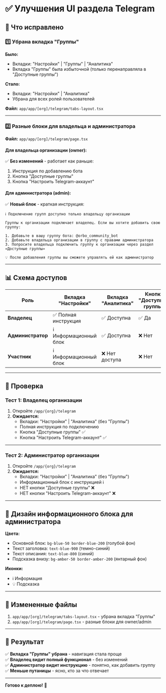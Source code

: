 # ✅ Улучшения UI раздела Telegram

## 🎯 Что исправлено

### 1️⃣ Убрана вкладка "Группы"

**Было:**
- Вкладки: "Настройки" | "Группы" | "Аналитика"
- Вкладка "Группы" была избыточной (только перенаправляла в "Доступные группы")

**Стало:**
- Вкладки: "Настройки" | "Аналитика"
- Убрана для всех ролей пользователей

**Файл:** `app/app/[org]/telegram/tabs-layout.tsx`

---

### 2️⃣ Разные блоки для владельца и администратора

**Файл:** `app/app/[org]/telegram/page.tsx`

#### Для владельца организации (owner):
✅ **Без изменений** - работает как раньше:
1. Инструкция по добавлению бота
2. Кнопка "Доступные группы"
3. Кнопка "Настроить Telegram-аккаунт"

#### Для администратора (admin):
✅ **Новый блок** - краткая инструкция:

```
ℹ️ Подключение групп доступно только владельцу организации

Группы к организации подключает владелец. Если вы хотите добавить свою группу:

1. Добавьте в вашу группу бота: @orbo_community_bot
2. Добавьте владельца организации в группу с правами администратора
3. Попросите владельца подключить группу к организации через раздел «Доступные группы»

💡 После добавления группы вы сможете управлять ей как администратор
```

---

## 📊 Схема доступов

| Роль | Вкладка "Настройки" | Вкладка "Аналитика" | Кнопка "Доступные группы" | Кнопка "Настроить аккаунт" |
|------|-------------------|-------------------|--------------------------|--------------------------|
| **Владелец** | ✅ Полная инструкция | ✅ Доступна | ✅ Да | ✅ Да |
| **Администратор** | ℹ️ Информационный блок | ✅ Доступна | ❌ Нет | ❌ Нет |
| **Участник** | ℹ️ Информационный блок | ❌ Нет доступа | ❌ Нет | ❌ Нет |

---

## 🧪 Проверка

### Тест 1: Владелец организации
1. Откройте `/app/{org}/telegram`
2. **Ожидается:**
   - Вкладки: "Настройки" | "Аналитика" (без "Группы")
   - Полная инструкция по подключению
   - Кнопка "Доступные группы" ✅
   - Кнопка "Настроить Telegram-аккаунт" ✅

---

### Тест 2: Администратор организации
1. Откройте `/app/{org}/telegram`
2. **Ожидается:**
   - Вкладки: "Настройки" | "Аналитика" (без "Группы")
   - Информационный блок с инструкцией ℹ️
   - НЕТ кнопки "Доступные группы" ❌
   - НЕТ кнопки "Настроить Telegram-аккаунт" ❌

---

## 🎨 Дизайн информационного блока для администратора

**Цвета:**
- Основной блок: `bg-blue-50 border-blue-200` (голубой фон)
- Текст заголовка: `text-blue-900` (темно-синий)
- Текст описания: `text-blue-800` (синий)
- Подсказка внизу: `bg-amber-50 border-amber-200` (янтарный фон)

**Иконки:**
- ℹ️ Информация
- 💡 Подсказка

---

## 📁 Измененные файлы

1. `app/app/[org]/telegram/tabs-layout.tsx` - убрана вкладка "Группы"
2. `app/app/[org]/telegram/page.tsx` - разные блоки для owner/admin

---

## 🎯 Результат

✅ **Вкладка "Группы" убрана** - навигация стала проще  
✅ **Владелец видит полный функционал** - без изменений  
✅ **Администратор видит инструкцию** - понятно, как добавить группу  
✅ **Меньше путаницы** - ясно, кто за что отвечает  

---

**Готово к деплою!** 🚀

